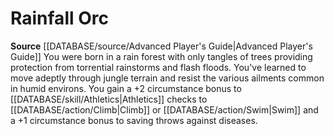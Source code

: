 ﻿---
id: '71'
name: Rainfall Orc
rarity: Common
source: '[[DATABASE/source/Advanced Player''s Guide|Advanced Player''s Guide]]'
type: Heritage

---
# Rainfall Orc

**Source** [[DATABASE/source/Advanced Player's Guide|Advanced Player's Guide]] 
You were born in a rain forest with only tangles of trees providing protection from torrential rainstorms and flash floods. You've learned to move adeptly through jungle terrain and resist the various ailments common in humid environs. You gain a +2 circumstance bonus to [[DATABASE/skill/Athletics|Athletics]] checks to [[DATABASE/action/Climb|Climb]] or [[DATABASE/action/Swim|Swim]] and a +1 circumstance bonus to saving throws against diseases.